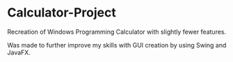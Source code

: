 # Calculator-Project
Recreation of Windows Programming Calculator with slightly fewer features.

Was made to further improve my skills with GUI creation by using Swing and JavaFX.

